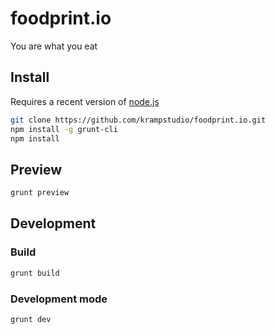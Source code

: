 # foodprint.io
You are what you eat

## Install

Requires a recent version of [node.js](https://nodejs.org/en/)

```sh
git clone https://github.com/krampstudio/foodprint.io.git
npm install -g grunt-cli
npm install
```

## Preview

```sh
grunt preview
```

## Development

### Build

```sh
grunt build
```

### Development mode

```sh
grunt dev
```
